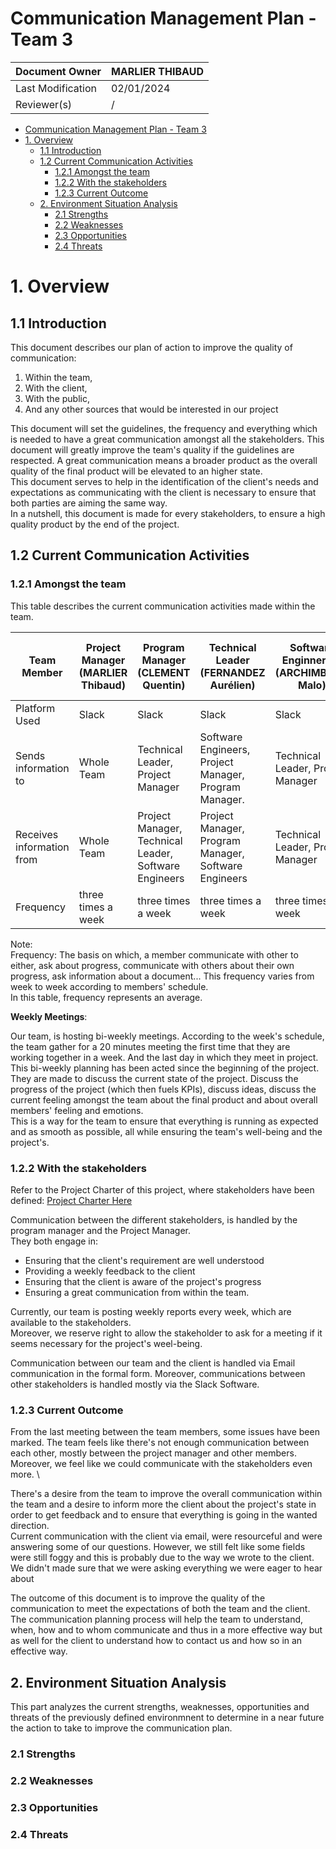 # Communication Management Plan - Team 3

| Document Owner    | MARLIER THIBAUD |
|-------------------|-----------------|
| Last Modification | 02/01/2024      |
| Reviewer(s)       | /               |

- [Communication Management Plan - Team 3](#communication-management-plan---team-3)
- [1. Overview](#1-overview)
  - [1.1 Introduction](#11-introduction)
  - [1.2 Current Communication Activities](#12-current-communication-activities)
    - [1.2.1 Amongst the team](#121-amongst-the-team)
    - [1.2.2 With the stakeholders](#122-with-the-stakeholders)
    - [1.2.3 Current Outcome](#123-current-outcome)
  - [2. Environment Situation Analysis](#2-environment-situation-analysis)
    - [2.1 Strengths](#21-strengths)
    - [2.2 Weaknesses](#22-weaknesses)
    - [2.3 Opportunities](#23-opportunities)
    - [2.4 Threats](#24-threats)

# 1. Overview

## 1.1 Introduction

This document describes our plan of action to improve the quality of communication:

1. Within the team,
2. With the client,
3. With the public,
4. And any other sources that would be interested in our project

This document will set the guidelines, the frequency and everything which is needed to have a great communication amongst all the stakeholders. This document will greatly improve the team's quality if the guidelines are respected. A great communication means a broader product as the overall quality of the final product will be elevated to an higher state. \
This document serves to help in the identification of the client's needs and expectations as communicating with the client is necessary to ensure that both parties are aiming the same way. \
In a nutshell, this document is made for every stakeholders, to ensure a high quality product by the end of the project.

## 1.2 Current Communication Activities

### 1.2.1 Amongst the team

This table describes the current communication activities made within the team.

| Team Member                | Project Manager (MARLIER Thibaud) | Program Manager (CLEMENT Quentin)                     | Technical Leader (FERNANDEZ Aurélien)                 | Software Enginner #1 (ARCHIMBAUD Malo) | Software Engineer #2 (KAKAL Mathis) | Quality Assurance (LEMOINE Arthur)                    |
|----------------------------|-----------------------------------|-------------------------------------------------------|-------------------------------------------------------|----------------------------------------|-------------------------------------|-------------------------------------------------------|
| Platform Used              | Slack                             | Slack                                                 | Slack                                                 | Slack                                  | Slack                               | Slack                                                 |   |
| Sends information to       | Whole Team                        | Technical Leader, Project Manager                     | Software Engineers, Project Manager, Program Manager. | Technical Leader, Project Manager      | Technical Leader, Project Manager   | Software Engineers, Technical Leader                  |   |
| Receives information from  | Whole Team                        | Project Manager, Technical Leader, Software Engineers | Project Manager, Program Manager, Software Engineers  | Technical Leader, Project Manager      | Technical Leader, Project Manager   | Project Manager, Software Engineers, Technical Leader |
| Frequency                  | three times a week                            | three times a week                                    | three times a week                                    | three times a week                     | three times a week                  | Twice a week                                          |

Note: \
Frequency: The basis on which, a member communicate with other to either, ask about progress, communicate with others about their own progress, ask information about a document... This frequency varies from week to week according to members' schedule. \
In this table, frequency represents an average.

**Weekly Meetings**:

Our team, is hosting bi-weekly meetings. According to the week's schedule, the team gather for a 20 minutes meeting the first time that they are working together in a week. And the last day in which they meet in project. \
This bi-weekly planning has been acted since the beginning of the project. They are made to discuss the current state of the project. Discuss the progress of the project (which then fuels KPIs), discuss ideas, discuss the current feeling amongst the team about the final product and about overall members' feeling and emotions. \
This is a way for the team to ensure that everything is running as expected and as smooth as possible, all while ensuring the team's well-being and the project's.

### 1.2.2 With the stakeholders

Refer to the Project Charter of this project, where stakeholders have been defined: [Project Charter Here](https://github.com/algosup/2023-2024-project-3-virtual-processor-team-3/blob/main/documents/Management/project_charter/project_charter.md)

Communication between the different stakeholders, is handled by the program manager and the Project Manager. \
They both engage in:

- Ensuring that the client's requirement are well understood
- Providing a weekly feedback to the client
- Ensuring that the client is aware of the project's progress
- Ensuring a great communication from within the team.

Currently, our team is posting weekly reports every week, which are available to the stakeholders. \
Moreover, we reserve right to allow the stakeholder to ask for a meeting if it seems necessary for the project's weel-being.

Communication between our team and the client is handled via Email communication in the formal form.
Moreover, communications between other stakeholders is handled mostly via the Slack Software.

### 1.2.3 Current Outcome

From the last meeting between the team members, some issues have been marked. The team feels like there's not enough communication between each other, mostly between the project manager and other members. Moreover, we feel like we could communicate with the stakeholders even more. \

There's a desire from the team to improve the overall communication within the team and a desire to inform more the client about the project's state in order to get feedback and to ensure that everything is going in the wanted direction. \
Current communication with the client via email, were resourceful and were answering some of our questions. However, we still felt like some fields were still foggy and this is probably due to the way we wrote to the client. We didn't made sure that we were asking everything we were eager to hear about

The outcome of this document is to improve the quality of the communication to meet the expectations of both the team and the client. The communication planning process will help the team to understand, when, how and to whom communicate and thus in a more effective way but as well for the client to understand how to contact us and how so in an effective way.

## 2. Environment Situation Analysis

This part analyzes the current strengths, weaknesses, opportunities and threats of the previously defined environmnent to determine in a near future the action to take to improve the communication plan.

### 2.1 Strengths

### 2.2 Weaknesses

### 2.3 Opportunities

### 2.4 Threats

<!-- II. Now that you have set out the basis for creating the Communications Plan, the next step is to perform a “Situation Analysis” by describing the strengths, weaknesses, opportunities and threats that exist in your communications environment. For instance:

    • Strengths: Your team may be particularly good at identifying the type of information that people need to receive and the timeframe in which it should be delivered.
    • Weaknesses: But your team may for instance need to improve the frequency that the information is distributed or make the information more selective to the target audience.
    • Opportunities: There may be opportunities for improving project awareness, company profile or public knowledge. You may also be able to build support for your project activities; help gain funding or boost productivity.
    • Threats: Threats which may exist can include; messages not being interpreted as expected, changes to your team culture depending on how they are portrayed or other departments not reacting positively to the communications sent out. 

It is important that you clearly identify all strengths, weaknesses, opportunities and threats, so that you can gain a complete picture of the environment in which you are about to issue formal communications. 

2.3 Lessons Learned
Now that you have described the environment within which formal communications are made, the next step is to describe the current status of communications within your team:

    • List the generic communications activities which have taken place to date
    • Describe how those communications were made and the key messages portrayed
    • Identify the level of success of those messages
    • Document any lessons learned

By describing how prior communications were undertaken by your project / team and any lessons learned, you can further “set the scene” for the communications activities that are needed to keep the right stakeholders informed, with the right information, at the right time.

3 Objectives
So far, you have set out the current state of communications within your team. The next step is to describe the future state, which will be achieved through the execution of this plan.
3.1 Communications Objectives
List here, the top 3 objectives that are to be achieved by the execution of this Communications Plan. Try and make your objectives: Specific, Measurable, Actionable, Relevant and Timely (S.M.A.R.T) where possible. For instance, your objectives may be related to:
    • Increasing stakeholder awareness
    • Improving team efficiency and productivity
    • Gaining management sponsorship and buy-in
    • Changing the perception of your team
    • Improving team culture and behaviour.

    3.2 Communications Guidelines
To help you meet your objectives, list all of the guidelines that are applicable to the dissemination of communications messages within your team. For instance, your communications guidelines might be that:
    • All messages will be audience-specific
    • Every key message will be communicated formally
    • Messages will be distributed through an appropriate channel
    • The team will communicate what people need to know before they need to know it
    • Communication will be tailored, based on what people need to know
    • All critical communications must be approved by management prior to distribution
    • Only the communications team will be able to distribute official press releases
    • Project-wide meetings will be held at all important milestones
    • Regular, unbiased reporting will be undertaken
    • The project team will listen and act on feedback

4 Stakeholders

So far, you have described the communications environment and set 3 key objectives for communications within your team. The next step is to identify who it is that will be involved in the dissemination and receipt of communications issued by your team i.e. who is going to create, send out and receive the formal communications messages.

Download our free Stakeholder Analysis Template for Excel
4.1 Target Audience
List and describe each of the audience groups (i.e. stakeholders) that your team will communicate with. Remember that this is a formal Communications Plan. Therefore, you with only wish to list audience groups whom your team will want to communicate formally with. 

For example, a project may have the following target audiences:

    • Project board (sponsor, director, other board members)
    • Project management team (project manager, project leaders)
    • Project team members
    • Related project teams
    • Project management office
    • Related business unit managers
    • Internal audit or strategy staff
    • External suppliers and contractors
    • Governance and regulatory bodies
4.2 Stakeholder Requirements
You now know exactly who it is that you are going to formally communicate with. The next step is to identify the information that they need to receive. List each stakeholder in the table below then describe the information that they need to receive and the timeframe in which they need to receive it.  -->